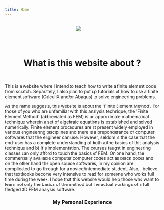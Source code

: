 ```yaml
---
title: Home
---
```

<br/>

<center><img src="/images/FEA_main_page.jpg" style="max-width:100%;min-width:40px;float:middle;"/></center>

<br/><br/>

<center><h1> What is this website about ? </h1></center>

<br/>

This is a website where I intend to teach how to write a finite element code from scratch.
Separately, I also plan to put up tutorials of how to use a finite element software (CalculiX and/or Abaqus)
to solve engineering problems.

As the name suggests, this website is about the 'Finite Element Method'. For those of you who are unfamiliar with this analysis technique, the 'Finite Element Method' (abbreviated as FEM) is an approximate mathematical technique wherein a set of algebraic equations is established and solved numerically. Finite element procedures are at present widely employed in various engineering disciplines and there is a preponderance of computer softwares that the engineer can use. However, seldom is the case that the end-user has a complete understanding of both a)the basics of this analysis technique and b) It's implementation. The courses taught in engineering classes can only afford to touch the basics of FEM. On one hand, the commercially available computer computer codes act as black boxes and on the other hand the open source softwares, in my opinion are complicated to go through for a novice/intermediate student. Also, I believe that textbooks become very intensive to read for someone who works full time during the week. I hope that this website would help those who want to learn not only the basics of the method but the actual workings of a full fledged 3D FEM analysis software.

<center><h3> My Personal Experience </h3></center>
